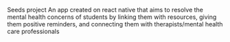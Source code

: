 Seeds project
An app created on react native that aims to resolve the mental health concerns of students by linking them with resources, giving them positive reminders, and connecting them with therapists/mental health care professionals
